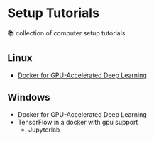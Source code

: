 # Setup Tutorials
📚 collection of computer setup tutorials

## Linux

* [Docker for GPU-Accelerated Deep Learning](https://github.com/MSD-IRIMAS/docker-tutorial)

## Windows

* Docker for GPU-Accelerated Deep Learning
* TensorFlow in a docker with gpu support
  * Jupyterlab
